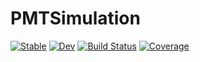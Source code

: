 # PMTSimulation

[![Stable](https://img.shields.io/badge/docs-stable-blue.svg)](https://chrhck.github.io/PMTSimulation.jl/stable/)
[![Dev](https://img.shields.io/badge/docs-dev-blue.svg)](https://chrhck.github.io/PMTSimulation.jl/dev/)
[![Build Status](https://github.com/chrhck/PMTSimulation.jl/actions/workflows/CI.yml/badge.svg?branch=main)](https://github.com/chrhck/PMTSimulation.jl/actions/workflows/CI.yml?query=branch%3Amain)
[![Coverage](https://codecov.io/gh/chrhck/PMTSimulation.jl/branch/main/graph/badge.svg)](https://codecov.io/gh/chrhck/PMTSimulation.jl)
